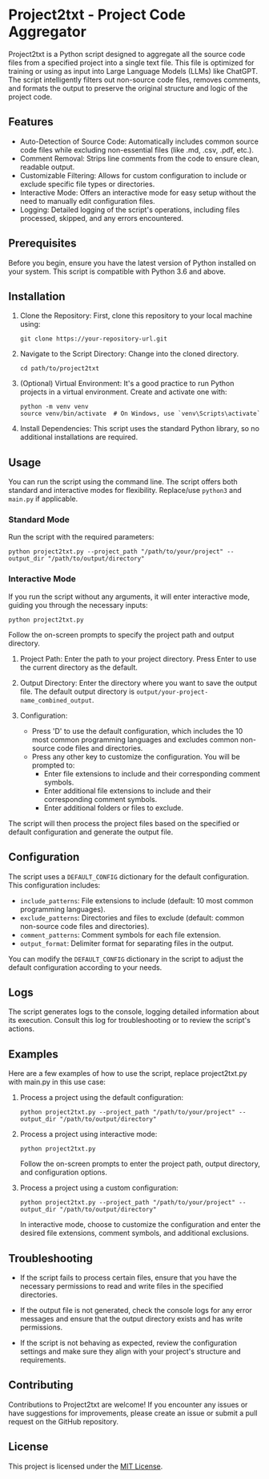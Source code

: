 # Project2txt - Project Code Aggregator

Project2txt is a Python script designed to aggregate all the source code files from a specified project into a single text file. This file is optimized for training or using as input into Large Language Models (LLMs) like ChatGPT. The script intelligently filters out non-source code files, removes comments, and formats the output to preserve the original structure and logic of the project code.

## Features

- Auto-Detection of Source Code: Automatically includes common source code files while excluding non-essential files (like .md, .csv, .pdf, etc.).
- Comment Removal: Strips line comments from the code to ensure clean, readable output.
- Customizable Filtering: Allows for custom configuration to include or exclude specific file types or directories.
- Interactive Mode: Offers an interactive mode for easy setup without the need to manually edit configuration files.
- Logging: Detailed logging of the script's operations, including files processed, skipped, and any errors encountered.

## Prerequisites

Before you begin, ensure you have the latest version of Python installed on your system. This script is compatible with Python 3.6 and above.

## Installation

1. Clone the Repository: First, clone this repository to your local machine using:

   ```
   git clone https://your-repository-url.git
   ```

2. Navigate to the Script Directory: Change into the cloned directory.

   ```
   cd path/to/project2txt
   ```

3. (Optional) Virtual Environment: It's a good practice to run Python projects in a virtual environment. Create and activate one with:

   ```
   python -m venv venv
   source venv/bin/activate  # On Windows, use `venv\Scripts\activate`
   ```

4. Install Dependencies: This script uses the standard Python library, so no additional installations are required.

## Usage

You can run the script using the command line. The script offers both standard and interactive modes for flexibility.  Replace/use `python3` and `main.py` if applicable.

### Standard Mode

Run the script with the required parameters:

```
python project2txt.py --project_path "/path/to/your/project" --output_dir "/path/to/output/directory"
```

### Interactive Mode

If you run the script without any arguments, it will enter interactive mode, guiding you through the necessary inputs:

```
python project2txt.py
```

Follow the on-screen prompts to specify the project path and output directory.

1. Project Path: Enter the path to your project directory. Press Enter to use the current directory as the default.

2. Output Directory: Enter the directory where you want to save the output file. The default output directory is `output/your-project-name_combined_output`.

3. Configuration:
   - Press 'D' to use the default configuration, which includes the 10 most common programming languages and excludes common non-source code files and directories.
   - Press any other key to customize the configuration. You will be prompted to:
     - Enter file extensions to include and their corresponding comment symbols.
     - Enter additional file extensions to include and their corresponding comment symbols.
     - Enter additional folders or files to exclude.

The script will then process the project files based on the specified or default configuration and generate the output file.

## Configuration

The script uses a `DEFAULT_CONFIG` dictionary for the default configuration. This configuration includes:

- `include_patterns`: File extensions to include (default: 10 most common programming languages).
- `exclude_patterns`: Directories and files to exclude (default: common non-source code files and directories).
- `comment_patterns`: Comment symbols for each file extension.
- `output_format`: Delimiter format for separating files in the output.

You can modify the `DEFAULT_CONFIG` dictionary in the script to adjust the default configuration according to your needs.

## Logs

The script generates logs to the console, logging detailed information about its execution. Consult this log for troubleshooting or to review the script's actions.

## Examples

Here are a few examples of how to use the script, replace project2txt.py with main.py in this use case:

1. Process a project using the default configuration:

   ```
   python project2txt.py --project_path "/path/to/your/project" --output_dir "/path/to/output/directory"
   ```

2. Process a project using interactive mode:

   ```
   python project2txt.py
   ```

   Follow the on-screen prompts to enter the project path, output directory, and configuration options.

3. Process a project using a custom configuration:

   ```
   python project2txt.py --project_path "/path/to/your/project" --output_dir "/path/to/output/directory"
   ```

   In interactive mode, choose to customize the configuration and enter the desired file extensions, comment symbols, and additional exclusions.

## Troubleshooting

- If the script fails to process certain files, ensure that you have the necessary permissions to read and write files in the specified directories.

- If the output file is not generated, check the console logs for any error messages and ensure that the output directory exists and has write permissions.

- If the script is not behaving as expected, review the configuration settings and make sure they align with your project's structure and requirements.

## Contributing

Contributions to Project2txt are welcome! If you encounter any issues or have suggestions for improvements, please create an issue or submit a pull request on the GitHub repository.

## License

This project is licensed under the [MIT License](LICENSE).

